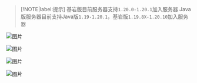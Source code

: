 > [!NOTE|label:提示]
> 基岩版目前服务器支持`1.20.0-1.20.1`加入服务器
> Java版服务器目前支持Java版`1.19-1.20.1`，基岩版`1.19.8X-1.20.10`加入服务器

![图片](http://play.hmmc.top:2222/status_img?host=play.hmmc.top:19133)

![图片](http://play.hmmc.top:2222/status_img?host=play.hmmc.top:19134)

![图片](http://play.hmmc.top:2222/status_img?host=play.hmmc.top:54056)

![图片](http://play.hmmc.top:2222/status_img?host=play.hmmc.top:25565)
